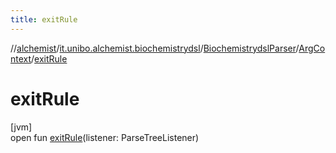 ```yaml
---
title: exitRule
---
```

//[alchemist](../../../../index.html)/[it.unibo.alchemist.biochemistrydsl](../../index.html)/[BiochemistrydslParser](../index.html)/[ArgContext](index.html)/[exitRule](exit-rule.html)



# exitRule



[jvm]\
open fun [exitRule](exit-rule.html)(listener: ParseTreeListener)




